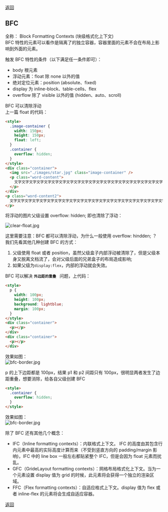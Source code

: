 [返回](./#/css/)

## BFC

全称： Block Formatting Contexts (块级格式化上下文)\
BFC 特性的元素可以看作是隔离了的独立容器，容器里面的元素不会在布局上影响到外面的元素。

触发 BFC 特性的条件（以下满足任一条件即可）：

- body 根元素
- 浮动元素：float 除 none 以外的值
- 绝对定位元素：position (absolute、fixed)
- display 为 inline-block、table-cells、flex
- overflow 除了 visible 以外的值 (hidden、auto、scroll)

BFC 可以清除浮动\
上一篇 float 的代码：

```html
<style>
  .image-container {
    width: 150px;
    height: 150px;
    float: left;
  }
  .container {
    overflow: hidden;
  }
</style>
<div class="container">
  <img src="./images/star.jpg" class="image-container" />
  <p class="word-content">
    文字文字文字文字文字文字文字文字文字文字文字文字文字文字文字文字文字文字文字文字文字文字文字文字文字文字文字文字文字文字文字文字文字文字文字文字文字文字文字文字文字文字文字文字文字文字文字文字文字文字文字文字文字文字文字文字文字文字文字文字文字文字文字文字文字文字文字文字文字文字文字文字文字文字文字文字文字文字文字文字文字文字文字文字文字文字文字
  </p>
</div>
<p class="word-content2">
  文字文字文字文字文字文字文字文字文字文字文字文字文字文字文字文字文字文字文字文字文字文字文字文字文字文字文字文字文字文字文字文字文字文字文字文字文字文字文字文字文字文字文字文字文字文字文字文字文字文字文字文字文字文字文字文字文字文字文字文字文字文字文字文字文字文字文字文字文字文字文字文字文字文字文字文字文字文字文字文字文字文字文字文字文字文字文字文
</p>
```

将浮动的图片父级设置 overflow: hidden; 即也清除了浮动：

![clear-float.jpg](./front-end-knowledge/md/images/bfc-clear-float.jpg)

这里需要注意：BFC 都可以清除浮动，为什么一般使用 overflow: hindden; ？\
我们先看其他几种创建 BFC 的方式：

1. 父级使用 float 或者 position，虽然父级盒子内部浮动被清除了，但是父级本身又脱离文档流了，会对父级后面的兄弟盒子的布局造成影响;
2. 如果父级为`display:flex`，内部的浮动就会失效。

BFC 可以解决 **`外边距的重叠 `** 问题，上代码：

```html
<style>
  p {
    width: 100px;
    height: 100px;
    background: lightblue;
    margin: 100px;
  }
</style>
<div class="container">
  <p></p>
</div>
<div class="container">
  <p></p>
</div>
```

效果如图：\
![bfc-border.jpg](./front-end-knowledge/md/images/bfc-border.jpg)

p 的上下边距都是 100px，结果 p1 和 p2 间距只有 100px，很明显两者发生了边距重叠，想要消除，给各自父级创建 BFC

```html
<style>
  .container {
    overflow: hidden;
  }
</style>
```
效果如图：\
![bfc-border.jpg](./front-end-knowledge/md/images/bfc-border-2.jpg)

除了 BFC 还有其他几个概念：

- IFC（Inline formatting contexts）：内联格式上下文。
  IFC 的高度由其包含行内元素中最高的实际高度计算而来（不受到竖直方向的 padding/margin 影响)，IFC 中的 line box 一般左右都贴紧整个 IFC，但是会因为 float 元素而扰乱。
- GFC（GrideLayout formatting contexts）：网格布局格式化上下文。当为一个元素设置 display 值为 grid 的时候，此元素将会获得一个独立的渲染区域。
- FFC（Flex formatting contexts）：自适应格式上下文。display 值为 flex 或者 inline-flex 的元素将会生成自适应容器。

[返回](./#/css/)
